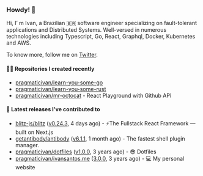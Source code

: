 ### Howdy! 🤠

Hi, I’ m Ivan, a Brazilian 🇧🇷 software engineer specializing on fault-tolerant applications and Distributed Systems. Well-versed in numerous technologies including Typescript, Go, React, Graphql, Docker, Kubernetes and AWS.

To know more, follow me on [Twitter](https://twitter.com/pragmaticivan).

#### 👨‍💻 Repositories I created recently

- [pragmaticivan/learn-you-some-go](https://github.com/pragmaticivan/learn-you-some-go)
- [pragmaticivan/learn-you-some-rust](https://github.com/pragmaticivan/learn-you-some-rust)
- [pragmaticivan/mr-octocat](https://github.com/pragmaticivan/mr-octocat) - React Playground with Github API

#### 🚀 Latest releases I've contributed to

- [blitz-js/blitz](https://github.com/blitz-js/blitz) ([v0.24.3](https://github.com/blitz-js/blitz/releases/tag/v0.24.3), 4 days ago) - ⚡️The Fullstack React Framework — built on Next.js
- [getantibody/antibody](https://github.com/getantibody/antibody) ([v6.1.1](https://github.com/getantibody/antibody/releases/tag/v6.1.1), 1 month ago) - The fastest shell plugin manager.
- [pragmaticivan/dotfiles](https://github.com/pragmaticivan/dotfiles) ([v1.0.0](https://github.com/pragmaticivan/dotfiles/releases/tag/v1.0.0), 3 years ago) - :sunglasses: Dotfiles
- [pragmaticivan/ivansantos.me](https://github.com/pragmaticivan/ivansantos.me) ([3.0.0](https://github.com/pragmaticivan/ivansantos.me/releases/tag/3.0.0), 3 years ago) - :computer: My personal website
